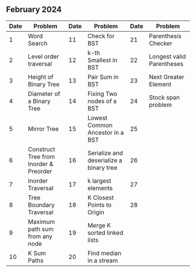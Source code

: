 ## February 2024

| Date | Problem                                | Date | Problem                                 | Date | Problem                   |
| ---- | -------------------------------------- | ---- | --------------------------------------- | ---- | ------------------------- |
| 1    | Word Search                            | 11   | Check for BST                           | 21   | Parenthesis Checker       |
| 2    | Level order traversal                  | 12   | k-th Smallest in BST                    | 22   | Longest valid Parentheses |
| 3    | Height of Binary Tree                  | 13   | Pair Sum in BST                         | 23   | Next Greater Element      |
| 4    | Diameter of a Binary Tree              | 14   | Fixing Two nodes of a BST               | 24   | Stock span problem        |
| 5    | Mirror Tree                            | 15   | Lowest Common Ancestor in a BST         | 25   |                           |
| 6    | Construct Tree from Inorder & Preorder | 16   | Serialize and deserialize a binary tree | 26   |                           |
| 7    | Inorder Traversal                      | 17   | k largest elements                      | 27   |                           |
| 8    | Tree Boundary Traversal                | 18   | K Closest Points to Origin              | 28   |                           |
| 9    | Maximum path sum from any node         | 19   | Merge K sorted linked lists             |      |                           |
| 10   | K Sum Paths                            | 20   | Find median in a stream                 |      |                           |
